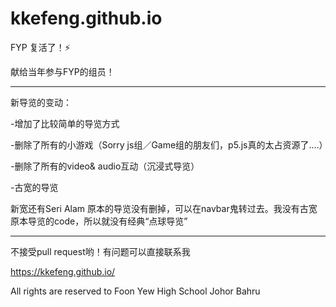 # kkefeng.github.io

FYP 复活了！⚡

献给当年参与FYP的组员！

---

新导览的变动：

-增加了比较简单的导览方式

-删除了所有的小游戏（Sorry js组／Game组的朋友们，p5.js真的太占资源了....）

-删除了所有的video& audio互动（沉浸式导览）

-古宽的导览

新宽还有Seri Alam 原本的导览没有删掉，可以在navbar鬼转过去。我没有古宽原本导览的code，所以就没有经典“点球导览”

---

不接受pull request哟！有问题可以直接联系我

https://kkefeng.github.io/

All rights are reserved to Foon Yew High School Johor Bahru

